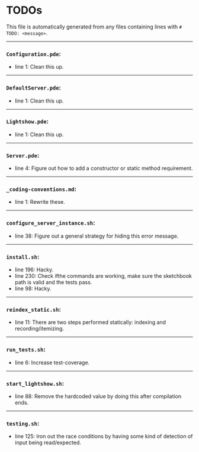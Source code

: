 # TODOs
This file is automatically generated from any files containing lines with `#  TODO: <message>`.

---
### `Configuration.pde`:
* line 1: Clean this up.
---
### `DefaultServer.pde`:
* line 1: Clean this up.
---
### `Lightshow.pde`:
* line 1: Clean this up.
---
### `Server.pde`:
* line 4: Figure out how to add a constructor or static method requirement.
---
### `_coding-conventions.md`:
* line 1: Rewrite these.
---
### `configure_server_instance.sh`:
* line 38: Figure out a general strategy for hiding this error message.
---
### `install.sh`:
* line 196: Hacky.
* line 230: Check ifthe commands are working, make sure the sketchbook path is valid and the tests pass.
* line 98: Hacky.
---
### `reindex_static.sh`:
* line 11: There are two steps performed statically: indexing and recording/itemizing.
---
### `run_tests.sh`:
* line 6: Increase test-coverage.
---
### `start_lightshow.sh`:
* line 88: Remove the hardcoded value by doing this after compilation ends.
---
### `testing.sh`:
* line 125: Iron out the race conditions by having some kind of detection of input being read/expected.
